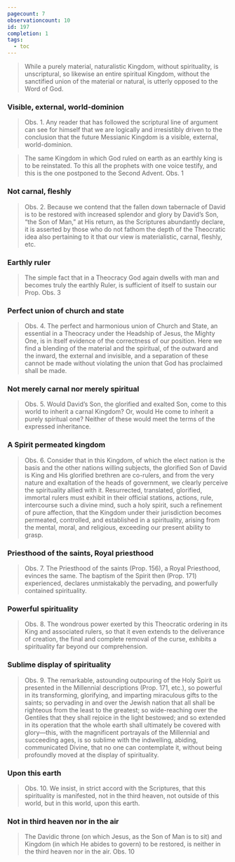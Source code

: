 ```yaml
---
pagecount: 7
observationcount: 10
id: 197
completion: 1
tags:
  - toc
---
```

>While a purely material, naturalistic Kingdom, without spirituality, is unscriptural, so likewise an entire spiritual Kingdom, without the sanctified union of the material or natural, is utterly opposed to the Word of God.
### Visible, external, world-dominion
>Obs. 1. Any reader that has followed the scriptural line of argument can see for himself that we are logically and irresistibly driven to the conclusion that the future Messianic Kingdom is a visible, external, world-dominion.

>The same Kingdom in which God ruled on earth as an earthly king is to be reinstated. To this all the prophets with one voice testify, and this is the one postponed to the Second Advent.
>Obs. 1

### Not carnal, fleshly
>Obs. 2. Because we contend that the fallen down tabernacle of David is to be restored with increased splendor and glory by David’s Son, “the Son of Man,” at His return, as the Scriptures abundantly declare, it is asserted by those who do not fathom the depth of the Theocratic idea also pertaining to it that our view is materialistic, carnal, fleshly, etc.

### Earthly ruler
>The simple fact that in a Theocracy God again dwells with man and becomes truly the earthly Ruler, is sufficient of itself to sustain our Prop.
>Obs. 3
### Perfect union of church and state
>Obs. 4. The perfect and harmonious union of Church and State, an essential in a Theocracy under the Headship of Jesus, the Mighty One, is in itself evidence of the correctness of our position. Here we find a blending of the material and the spiritual, of the outward and the inward, the external and invisible, and a separation of these cannot be made without violating the union that God has proclaimed shall be made.
### Not merely carnal nor merely spiritual
>Obs. 5. Would David’s Son, the glorified and exalted Son, come to this world to inherit a carnal Kingdom? Or, would He come to inherit a purely spiritual one? Neither of these would meet the terms of the expressed inheritance.
### A Spirit permeated kingdom
>Obs. 6. Consider that in this Kingdom, of which the elect nation is the basis and the other nations willing subjects, the glorified Son of David is King and His glorified brethren are co-rulers, and from the very nature and exaltation of the heads of government, we clearly perceive the spirituality allied with it. Resurrected, translated, glorified, immortal rulers must exhibit in their official stations, actions, rule, intercourse such a divine mind, such a holy spirit, such a refinement of pure affection, that the Kingdom under their jurisdiction becomes permeated, controlled, and established in a spirituality, arising from the mental, moral, and religious, exceeding our present ability to grasp.
### Priesthood of the saints, Royal priesthood
>Obs. 7. The Priesthood of the saints (Prop. 156), a Royal Priesthood, evinces the same. The baptism of the Spirit then (Prop. 171) experienced, declares unmistakably the pervading, and powerfully contained spirituality.
### Powerful spirituality
>Obs. 8. The wondrous power exerted by this Theocratic ordering in its King and associated rulers, so that it even extends to the deliverance of creation, the final and complete removal of the curse, exhibits a spirituality far beyond our comprehension.
### Sublime display of spirituality
>Obs. 9. The remarkable, astounding outpouring of the Holy Spirit us presented in the Millennial descriptions (Prop. 171, etc.), so powerful in its transforming, glorifying, and imparting miraculous gifts to the saints; so pervading in and over the Jewish nation that all shall be righteous from the least to the greatest; so wide-reaching over the Gentiles that they shall rejoice in the light bestowed; and so extended in its operation that the whole earth shall ultimately be covered with glory—this, with the magnificent portrayals of the Millennial and succeeding ages, is so sublime with the indwelling, abiding, communicated Divine, that no one can contemplate it, without being profoundly moved at the display of spirituality.
### Upon this earth
>Obs. 10. We insist, in strict accord with the Scriptures, that this spirituality is manifested, not in the third heaven, not outside of this world, but in this world, upon this earth.
### Not in third heaven nor in the air
>The Davidic throne (on which Jesus, as the Son of Man is to sit) and Kingdom (in which He abides to govern) to be restored, is neither in the third heaven nor in the air.
>Obs. 10